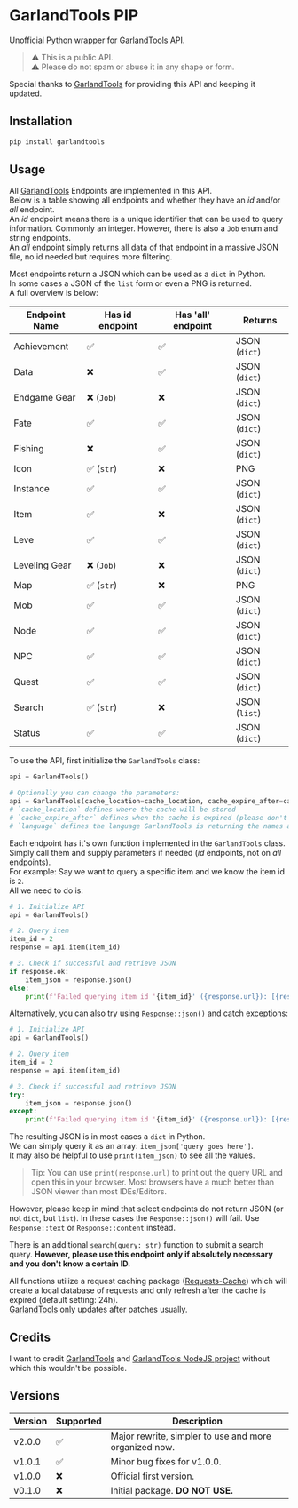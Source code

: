 # GarlandTools PIP

Unofficial Python wrapper for [GarlandTools] API.  

> ⚠️ This is a public API.  
> ⚠️ Please do not spam or abuse it in any shape or form.

Special thanks to [GarlandTools] for providing this API and keeping it updated.

## Installation

```bash
pip install garlandtools
```

## Usage

All [GarlandTools] Endpoints are implemented in this API.  
Below is a table showing all endpoints and whether they have an _id_ and/or _all_ endpoint.  
An _id_ endpoint means there is a unique identifier that can be used to query information.
Commonly an integer. However, there is also a `Job` enum and string endpoints.  
An _all_ endpoint simply returns all data of that endpoint in a massive JSON file, no id needed but requires more filtering.

Most endpoints return a JSON which can be used as a `dict` in Python.  
In some cases a JSON of the `list` form or even a PNG is returned.  
A full overview is below:

| Endpoint Name | Has id endpoint | Has 'all' endpoint | Returns       |
| ------------- | --------------- | ------------------ | ------------- |
| Achievement   | ✅               | ✅                  | JSON (`dict`) |
| Data          | ❌               | ✅                  | JSON (`dict`) |
| Endgame Gear  | ❌ (`Job`)       | ❌                  | JSON (`dict`) |
| Fate          | ✅               | ✅                  | JSON (`dict`) |
| Fishing       | ❌               | ✅                  | JSON (`dict`) |
| Icon          | ✅ (`str`)       | ❌                  | PNG           |
| Instance      | ✅               | ✅                  | JSON (`dict`) |
| Item          | ✅               | ❌                  | JSON (`dict`) |
| Leve          | ✅               | ✅                  | JSON (`dict`) |
| Leveling Gear | ❌ (`Job`)       | ❌                  | JSON (`dict`) |
| Map           | ✅ (`str`)       | ❌                  | PNG           |
| Mob           | ✅               | ✅                  | JSON (`dict`) |
| Node          | ✅               | ✅                  | JSON (`dict`) |
| NPC           | ✅               | ✅                  | JSON (`dict`) |
| Quest         | ✅               | ✅                  | JSON (`dict`) |
| Search        | ✅ (`str`)       | ❌                  | JSON (`list`) |
| Status        | ✅               | ✅                  | JSON (`dict`) |

To use the API, first initialize the `GarlandTools` class:

```python
api = GarlandTools()

# Optionally you can change the parameters:
api = GarlandTools(cache_location=cache_location, cache_expire_after=cache_expire_after, language=language)
# `cache_location` defines where the cache will be stored
# `cache_expire_after` defines when the cache is expired (please don't disable `0` this or set it to some short amount of time. Item data is usually only updated on patches!)
# `language` defines the language GarlandTools is returning the names and descriptions in
```

Each endpoint has it's own function implemented in the `GarlandTools` class.  
Simply call them and supply parameters if needed (_id_ endpoints, not on _all_ endpoints).  
For example: Say we want to query a specific item and we know the item id is `2`.  
All we need to do is:

```python
# 1. Initialize API
api = GarlandTools()

# 2. Query item
item_id = 2
response = api.item(item_id)

# 3. Check if successful and retrieve JSON
if response.ok:
    item_json = response.json()
else:
    print(f'Failed querying item id '{item_id}' ({response.url}): [{response.status_code}] {response.reason}')
```

Alternatively, you can also try using `Response::json()` and catch exceptions:

```python
# 1. Initialize API
api = GarlandTools()

# 2. Query item
item_id = 2
response = api.item(item_id)

# 3. Check if successful and retrieve JSON
try:
    item_json = response.json()
except:
    print(f'Failed querying item id '{item_id}' ({response.url}): [{response.status_code}] {response.reason}')
```

The resulting JSON is in most cases a `dict` in Python.  
We can simply query it as an array: `item_json['query goes here']`.  
It may also be helpful to use `print(item_json)` to see all the values.  

> Tip: You can use `print(response.url)` to print out the query URL and open this in your browser.
> Most browsers have a much better than JSON viewer than most IDEs/Editors.

However, please keep in mind that select endpoints do not return JSON (or not `dict`, but `list`).
In these cases the `Response::json()` will fail. Use `Response::text` or `Response::content` instead.

There is an additional `search(query: str)` function to submit a search query.
**However, please use this endpoint only if absolutely necessary and you don't know a certain ID.**

All functions utilize a request caching package ([Requests-Cache]) which will create a local database of requests and only refresh after the cache is expired (default setting: 24h).  
[GarlandTools] only updates after patches usually.

## Credits

I want to credit [GarlandTools] and [GarlandTools NodeJS project](https://github.com/karashiiro/garlandtools-api) without which this wouldn't be possible.

[GarlandTools]: garlandtools.org/
[Requests-Cache]: https://pypi.org/project/requests-cache/

## Versions

| Version | Supported | Description                                           |
| ------- | --------- | ----------------------------------------------------- |
| v2.0.0  | ✅         | Major rewrite, simpler to use and more organized now. |
| v1.0.1  | ✅         | Minor bug fixes for v1.0.0.                           |
| v1.0.0  | ❌         | Official first version.                               |
| v0.1.0  | ❌         | Initial package. **DO NOT USE.**                      |
